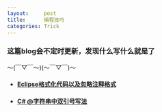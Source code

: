 ```yaml
---
layout:     post
title:      编程技巧
categories: Trick
---
```


### 这篇blog会不定时更新，发现什么写什么就是了

～(￣▽￣～)(～￣▽￣)～

* #### [Eclipse格式化代码以及忽略注释格式][1]
* #### [C# @字符串中双引号写法][2]


[1]: /trick/2017/04/07/Eclipse-Trick-format/
[2]: /trick/2017/06/02/Double-Quotes-In-String/